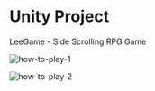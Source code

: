 # Unity Project

LeeGame - Side Scrolling RPG Game

![how-to-play-1](https://github.com/JunHyeongJeon/imjin-warriors-game/blob/master/1.PNG)

![how-to-play-2](https://github.com/JunHyeongJeon/imjin-warriors-game/blob/master/1.PNG)
